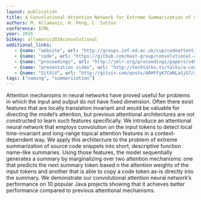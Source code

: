 ```yaml
---
layout: publication
title: A Convolutional Attention Network for Extreme Summarization of Source Code
authors: M. Allamanis, H. Peng, C. Sutton
conference: ICML
year: 2016
bibkey: allamanis2016convolutional
additional_links:
   - {name: "website", url: "http://groups.inf.ed.ac.uk/cup/codeattention/"}
   - {name: "code", url: "https://github.com/mast-group/convolutional-attention"}
   - {name: "proceedings", url: "http://jmlr.org/proceedings/papers/v48/allamanis16.pdf"}
   - {name: "presentation video", url: "http://techtalks.tv/talks/a-convolutional-attention-network-for-extreme-summarization-of-source-code/62461/"}
   - {name: "GitXiV", url: "http://gitxiv.com/posts/A6HFFyK7CmNLaSjG7/a-convolutional-attention-network-for-extreme-summarization"}
tags: ["naming", "summarization"]
---
```

Attention mechanisms in neural networks have proved useful for problems in which
the input and output do not have fixed dimension. Often there exist features that
are locally translation invariant and would be valuable for directing the model’s attention,
but previous attentional architectures are not constructed to learn such features specifically.
We introduce an attentional neural network that employs convolution on the input tokens to detect
local time-invariant and long-range topical attention features in a context-dependent way. We
apply this architecture to the problem of extreme summarization of source code snippets into short,
descriptive function name-like summaries. Using those features, the model sequentially generates a
summary by marginalizing over two attention mechanisms: one that predicts the next summary token based 
n the attention weights of the input tokens and another that is able to copy a code token as-is directly
into the summary. We demonstrate our convolutional attention neural network’s performance on 10 popular Java
projects showing that it achieves better performance compared to previous attentional mechanisms.

